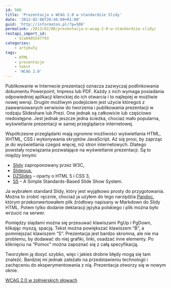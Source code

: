 ```yaml
---
id: 508
title: 'Prezentacja o WCAG 2.0 w standardzie Slidy'
date: '2013-02-06T20:46:00+01:00'
guid: 'http://informaton.pl/?p=508'
permalink: /2013/02/06/prezentacja-o-wcag-2-0-w-standardzie-slidy/
restapi_import_id:
    - 5ca8405547793
categories:
    - artykuły
tags:
    - HTML
    - prezentacje
    - tekst
    - 'WCAG 2.0'
---
```


Publikowanie w Internecie prezentacji oznacza zazwyczaj podlinkowania dokumentu Powerpoint, Impress lub PDF. Każdy z nich wymaga posiadania odpowiedniej aplikacji klienckiej do ich otwarcia i to najlepiej w możliwie nowej wersji. Drugim możliwym podejściem jest użycie któregoś z zaawansowanych serwisów do tworzenia i publikowania prezentacji w rodzaju Slideshare lub Prezi. One jednak są całkowicie lub częściowo niedostępne. Jest jednak jeszcze jedna ścieżka, chociaż mało popularna, wyświetlanie prezentacji w samej przeglądarce internetowej.

Współczesne przeglądarki mają ogromne możliwości wyświetlania HTML, XHTML, CSS i wykonywania skryptów JavaScript. Aż się prosi, by zaprząc je do wyświetlania czegoś więcej, niż stron internetowych. Dlatego powstały rozwiązania pozwalające na wyświetlanie prezentacji. Są to między innymi:

- [Slidy](http://www.w3.org/Talks/Tools/Slidy2/Overview.html#%281%29) zaproponowany przez W3C,
- [Slideous](http://goessner.net/articles/slideous/),
- [DZSlides](http://paulrouget.com/dzslides/) – oparty o HTML 5 i CSS 3,
- [S5](http://meyerweb.com/eric/tools/s5/) – A Simple Standards-Based Slide Show System.

Ja wybrałem standard Slidy, który jest wyjątkowo prosty do przygotowania. Można to zrobić ręcznie, chociaż ja użyłem do tego narzędzia [Pandoc](http://pandoc.googlecode.com), którym przekonwertowałem plik źródłowy napisany w Markdown do Slidy HTML. Potem tylko dodanie deklaracji języka polskiego i plik można było wrzucić na serwer.

Pomiędzy slajdami można się przesuwać klawiszami PgUp i PgDown, klikając myszą, spacją. Tekst można powiększać klawiszem “B”, a pomniejszać klawiszem “S”. Prezentacja jest bardzo skromna, ale nie ma problemu, by dodawać do niej grafiki, linki, osadzać inne elementy. Po kliknięciu na “Pomoc” można zapoznać się z całą specyfikacją.

Tworzyłem ją dosyć szybko, więc i jakieś drobne błędy mogą się tam znaleźć. Bardziej mi jednak zależało na przedstawieniu technologii i zachęceniu do eksperymentowania z nią. Prezentacja otworzy się w nowym oknie.

[WCAG 2.0 w żołnierskich słowach](http://informaton.pl/wp-content/uploads/2015/11/wcag20short.html)
